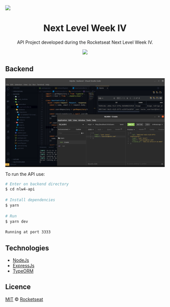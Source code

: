 <img src="https://pbs.twimg.com/profile_banners/867362170392203265/1612207077/1500x500" align="center"></img>
<h1 align="center">Next Level Week IV</h1>
<p align="center">API Project developed during the Rocketseat Next Level Week IV.
</p>

<p align="center">
  <a aria-label="NodeJs version" href="https://github.com/nodejs/node/blob/master/doc/changelogs/CHANGELOG_V12.md#12.14.1">
    <img src="https://img.shields.io/badge/node.js@lts-12.14.1-informational?logo=Node.JS"></img>
  </a>
</p>


## Backend

<img align="center" src="backend.png"></img>

To run the API use:
```bash
# Enter on backend directory
$ cd nlw4-api

# Install dependencies
$ yarn

# Run
$ yarn dev

Running at port 3333
```

## Technologies
- [NodeJs](https://nodejs.org/en/)
- [ExpressJs](https://expressjs.com/pt-br/)
- [TypeORM](https://typeorm.io/#/)

## Licence

[MIT](./LICENSE) &copy; [Rocketseat](https://rocketseat.com.br/)
